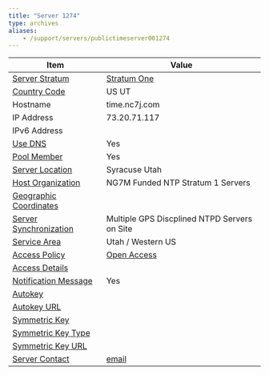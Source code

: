 ```yaml
---
title: "Server 1274"
type: archives
aliases:
    - /support/servers/publictimeserver001274
---
```


| Item | Value |
| ----- | ----- |
| [Server Stratum](/support/servers/serverstratum) | [Stratum One](/support/servers/stratumonetimeservers) |
| [Country Code](/support/servers/countrycode) | US UT |
| Hostname |  time.nc7j.com |
| IP Address |  73.20.71.117 |
| IPv6 Address | |
| [Use DNS](/support/servers/usedns) | Yes |
| [Pool Member](/support/servers/poolmember) | Yes |
| [Server Location](/support/servers/serverlocation) |  Syracuse Utah  |
| [Host Organization](/support/servers/hostorganization) |  NG7M Funded NTP Stratum 1 Servers |
| [ Geographic Coordinates](/support/servers/geographiccoordinates) | |
| [Server Synchronization](/support/servers/serversynchronization) |  Multiple GPS Discplined NTPD Servers on Site  |
| [Service Area](/support/servers/servicearea) |  Utah / Western US  |
| [Access Policy](/support/servers/accesspolicy) | [Open Access](/support/servers/openaccess) |
| [Access Details](/support/servers/accessdetails) |  |
| [Notification Message](/support/servers/notificationmessage) | Yes |
| [Autokey](/support/servers/autokey) |  |
| [Autokey URL](/support/servers/autokeyurl) | |
| [Symmetric Key](/support/servers/symmetrickey) |  |
| [Symmetric Key Type](/support/servers/symmetrickeytype) | |
| [Symmetric Key URL](/support/servers/symmetrickeyurl) | |
| [Server Contact](/support/servers/servercontact) | [email](mailto:m.matthew.george@gmail.com) |